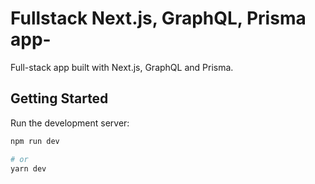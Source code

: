 # Fullstack Next.js, GraphQL, Prisma app-

Full-stack app built with Next.js, GraphQL and Prisma.

## Getting Started

Run the development server:

```bash
npm run dev

# or
yarn dev
```
